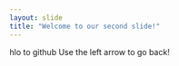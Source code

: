 ```yaml
---
layout: slide
title: "Welcome to our second slide!"
---
```

hlo to github
Use the left arrow to go back!
